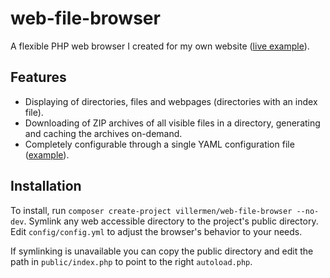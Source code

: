 # web-file-browser

A flexible PHP web browser I created for my own website ([live example](https://viller.men/browser/)).

## Features
- Displaying of directories, files and webpages (directories with an index file).
- Downloading of ZIP archives of all visible files in a directory, generating and caching the archives on-demand.
- Completely configurable through a single YAML configuration file ([example](config/config.dist.yml)). 

## Installation
To install, run `composer create-project villermen/web-file-browser --no-dev`.
Symlink any web accessible directory to the project's public directory.
Edit `config/config.yml` to adjust the browser's behavior to your needs.

If symlinking is unavailable you can copy the public directory and edit the path in `public/index.php` to point to the right `autoload.php`.
